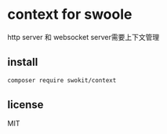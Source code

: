 # context for swoole

http server 和 websocket server需要上下文管理

## install

```bash
composer require swokit/context
```

## license

MIT
